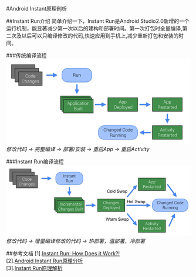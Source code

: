 #Android Instant原理剖析

##Instant Run介绍
简单介绍一下，Instant Run是Android Studio2.0新增的一个运行机制，能显著减少第一次以后的建构和部署时间。第一次打包时全量编译,第二次及以后可以只编译修改的代码,快速应用到手机上,减少重新打包和安装的时间。

###传统编译流程
![](pic/1.png)<br>
*修改代码 -> 完整编译 -> 部署/安装 -> 重启App -> 重启Activity*<br>

###Instant Run编译流程
![](pic/2.png)<br>
*修改代码 -> 增量编译修改的代码 -> 热部署，温部署，冷部署*<br>

##参考文档
[1].[Instant Run: How Does it Work?!](https://medium.com/google-developers/instant-run-how-does-it-work-294a1633367f#.9q7cddaie)<br>
[2].[Android Instant Run原理分析](https://github.com/nuptboyzhb/AndroidInstantRun)<br>
[3].[Instant Run原理解析](http://www.jianshu.com/p/0400fb58d086)<br>
